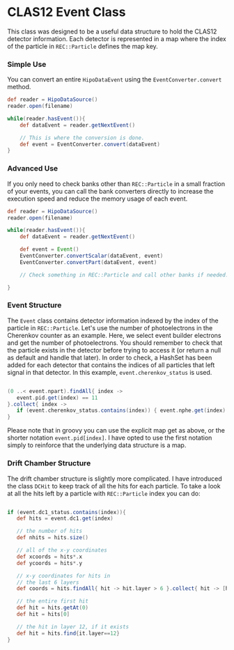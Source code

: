 # CLAS12 Event Class
This class was designed to be a useful data structure to hold the CLAS12 detector information.  Each detector is represented in a map where the index of the particle in `REC::Particle` defines the map key.

### Simple Use
You can convert an entire `HipoDataEvent` using the `EventConverter.convert` method.

```groovy
def reader = HipoDataSource()
reader.open(filename)

while(reader.hasEvent()){
    def dataEvent = reader.getNextEvent()

    // This is where the conversion is done.
    def event = EventConverter.convert(dataEvent)
}

```

### Advanced Use
If you only need to check banks other than `REC::Particle` in a small fraction of your events, you can call the bank converters directly to increase the execution speed and reduce the memory usage of each event.  

```groovy
def reader = HipoDataSource()
reader.open(filename)

while(reader.hasEvent()){
    def dataEvent = reader.getNextEvent()

    def event = Event()
    EventConverter.convertScalar(dataEvent, event)
    EventConverter.convertPart(dataEvent, event)

    // Check something in REC::Particle and call other banks if needed. 

}

```

### Event Structure
The `Event` class contains detector information indexed by the index of the particle in `REC::Particle`.  Let's use the number of photoelectrons in the Cherenkov counter as an example.  Here, we select event builder electrons and get the number of photoelectrons.  You should remember to check that the particle exists in the detector before trying to access it (or return a null as default and handle that later).  In order to check, a HashSet has been added for each detector that contains the indices of all particles that left signal in that detector.  In this example, `event.cherenkov_status` is used. 

```groovy

(0 ..< event.npart).findAll{ index ->
   event.pid.get(index) == 11 
}.collect{ index ->
   if (event.cherenkov_status.contains(index)) { event.nphe.get(index) }
}

```

Please note that in groovy you can use the explicit map get as above, or the shorter notation `event.pid[index]`.  I have opted to use the first notation simply to reinforce that the underlying data structure is a map.

### Drift Chamber Structure
The drift chamber structure is slightly more complicated.  I have introduced the class `DCHit` to keep track of all the hits for each particle.  To take a look at all the hits left by a particle with `REC::Particle` index you can do:

```groovy

if (event.dc1_status.contains(index)){
   def hits = event.dc1.get(index)

   // the number of hits
   def nhits = hits.size()

   // all of the x-y coordinates 
   def xcoords = hits*.x
   def ycoords = hits*.y

   // x-y coordinates for hits in
   // the last 6 layers
   def coords = hits.findAll{ hit -> hit.layer > 6 }.collect{ hit -> [hit.x, hit.y]}

   // the entire first hit
   def hit = hits.getAt(0)
   def hit = hits[0]

   // the hit in layer 12, if it exists
   def hit = hits.find{it.layer==12}
}

```



